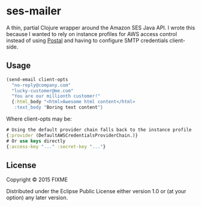 # ses-mailer

A thin, partial Clojure wrapper around the Amazon SES Java API. I wrote this because I wanted to 
rely on instance profiles for AWS access control instead of using [Postal](https://github.com/drewr/postal) and having to 
configure SMTP credentials client-side.

## Usage

```clj
(send-email client-opts
  "no-reply@company.com"
  "lucky-customer@me.com"
  "You are our millionth customer!"
  {:html_body "<html>Awesome html content</html>
   :text_body "Boring text content"}
```

Where client-opts may be:

```clj
# Using the default provider chain falls back to the instance profile
{:provider (DefaultAWSCredentialsProviderChain.)}
# Or use keys directly
{:access-key "..." :secret-key "..."}

```

## License

Copyright © 2015 FIXME

Distributed under the Eclipse Public License either version 1.0 or (at
your option) any later version.
